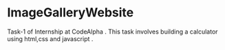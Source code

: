 # ImageGalleryWebsite
Task-1 of Internship at CodeAlpha . This task involves building a calculator using html,css and javascript .
